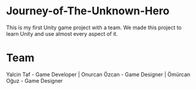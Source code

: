 # Journey-of-The-Unknown-Hero
This is my first Unity game project with a team. We made this project to learn Unity and use almost every aspect of it.
# Team
Yalcin Taf - Game Developer | 
Onurcan Özcan - Game Designer | 
Ömürcan Oğuz - Game Designer

